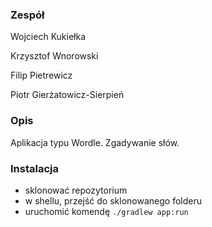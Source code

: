 ### Zespół

Wojciech Kukiełka

Krzysztof Wnorowski

Filip Pietrewicz

Piotr Gierżatowicz-Sierpień

### Opis

Aplikacja typu Wordle. Zgadywanie słów.

### Instalacja

- sklonować repozytorium
- w shellu, przejść do sklonowanego folderu
- uruchomić komendę `./gradlew app:run`
